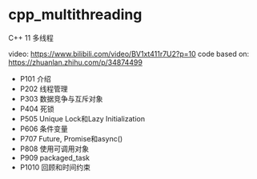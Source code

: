 # cpp_multithreading

C++ 11 多线程

video: https://www.bilibili.com/video/BV1xt411r7U2?p=10
code based on: https://zhuanlan.zhihu.com/p/34874499

+ P101 介绍
+ P202 线程管理
+ P303 数据竞争与互斥对象
+ P404 死锁
+ P505 Unique Lock和Lazy Initialization
+ P606 条件变量
+ P707 Future, Promise和async()
+ P808 使用可调用对象
+ P909 packaged_task
+ P1010 回顾和时间约束

